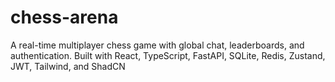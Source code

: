# chess-arena
A real-time multiplayer chess game with global chat, leaderboards, and authentication. Built with React, TypeScript, FastAPI, SQLite, Redis, Zustand, JWT, Tailwind, and ShadCN
